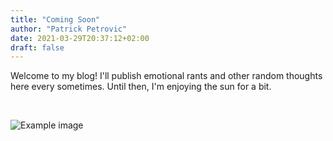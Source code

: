 ```yaml
---
title: "Coming Soon"
author: "Patrick Petrovic"
date: 2021-03-29T20:37:12+02:00
draft: false
---
```

Welcome to my blog! I'll publish emotional rants and other random thoughts here every sometimes. Until then, I'm enjoying the sun for a bit.

<br/>

![Example image](/profile-small.jpeg)
